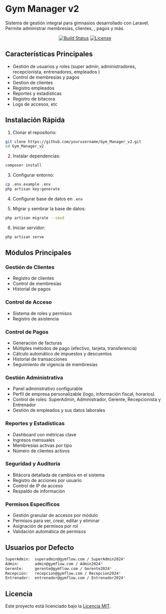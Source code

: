 # Gym Manager v2

Sistema de gestión integral para gimnasios desarrollado con Laravel. Permite administrar membresías, clientes, , pagos y más.

<p align="center">
<a href="https://github.com/laravel/framework/actions"><img src="https://github.com/laravel/framework/workflows/tests/badge.svg" alt="Build Status"></a>
<a href="https://packagist.org/packages/laravel/framework"><img src="https://img.shields.io/packagist/l/laravel/framework" alt="License"></a>
</p>

## Características Principales

- Gestión de usuarios y roles (super admin, administradores, recepcionista, entrenadores, empleados )
- Control de membresías y pagos
- Gestion de clientes
- Registro empleados
- Reportes y estadísticas
- Registro de bitacora
- Logs de accesos, etc

## Instalación Rápida

1. Clonar el repositorio:
```bash
git clone https://github.com/yourusername/Gym_Manager_v2.git
cd Gym_Manager_v2
```

2. Instalar dependencias:
```bash
composer install
```

3. Configurar entorno:
```bash
cp .env.example .env
php artisan key:generate
```

4. Configurar base de datos en `.env`

5. Migrar y sembrar la base de datos:
```bash
php artisan migrate --seed
```

6. Iniciar servidor:
```bash
php artisan serve
```

## Módulos Principales

### Gestión de Clientes
- Registro de clientes
- Control de membresías
- Historial de pagos

### Control de Acceso
- Sistema de roles y permisos
- Registro de asistencia

### Control de Pagos
- Generación de facturas
- Múltiples métodos de pago (efectivo, tarjeta, transferencia)
- Cálculo automático de impuestos y descuentos
- Historial de transacciones
- Seguimiento de vigencia de membresías

### Gestión Administrativa
- Panel administrativo configurable
- Perfil de empresa personalizable (logo, información fiscal, horarios)
- Control de roles: SuperAdmin, Administrador, Gerente, Recepcionista y Entrenador
- Gestión de empleados y sus datos laborales

### Reportes y Estadísticas
- Dashboard con métricas clave
- Ingresos mensuales
- Membresías activas por tipo
- Número de clientes activos

### Seguridad y Auditoría
- Bitácora detallada de cambios en el sistema
- Registro de acciones por usuario
- Control de IP de acceso
- Respaldo de información

### Permisos Específicos
- Gestión granular de accesos por módulo
- Permisos para ver, crear, editar y eliminar
- Asignación de permisos por rol
- Validación automática de permisos

## Usuarios por Defecto
```bash
SuperAdmin:  superadmin@gymflow.com / SuperAdmin2024*
Admin:       admin@gymflow.com / Admin2024*
Gerente:     gerente@gymflow.com / Gerente2024*
Recepción:   recepcion@gymflow.com / Recepcion2024*
Entrenador:  entrenador@gymflow.com / Entrenador2024*
```

## Licencia

Este proyecto está licenciado bajo la [Licencia MIT](https://opensource.org/licenses/MIT).

